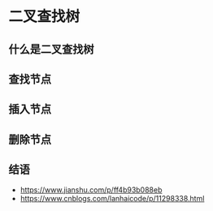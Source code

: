 # 二叉查找树

## 什么是二叉查找树

## 查找节点

## 插入节点

## 删除节点

## 结语


- https://www.jianshu.com/p/ff4b93b088eb
- https://www.cnblogs.com/lanhaicode/p/11298338.html
